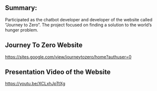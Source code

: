 ## Summary:
Participated as the chatbot developer and developer of the website called “Journey to Zero”. The project focused on finding a solution to the world’s hunger problem.

## Journey To Zero Website
https://sites.google.com/view/journeytozero/home?authuser=0

## Presentation Video of the Website
https://youtu.be/XCLxhJpTtXg
